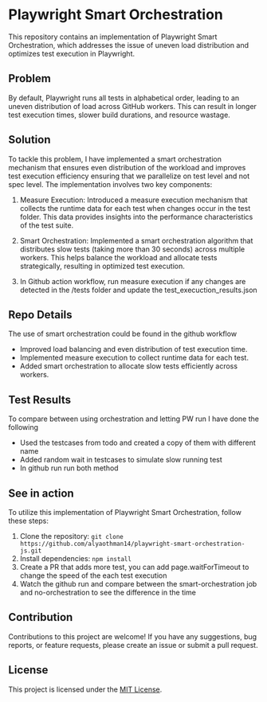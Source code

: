 # Playwright Smart Orchestration

This repository contains an implementation of Playwright Smart Orchestration, which addresses the issue of uneven load distribution and optimizes test execution in Playwright.

## Problem

By default, Playwright runs all tests in alphabetical order, leading to an uneven distribution of load across GitHub workers. This can result in longer test execution times, slower build durations, and resource wastage.

## Solution

To tackle this problem, I have implemented a smart orchestration mechanism that ensures even distribution of the workload and improves test execution efficiency ensuring that we parallelize on test level and not spec level. The implementation involves two key components:

1. Measure Execution: Introduced a measure execution mechanism that collects the runtime data for each test when changes occur in the test folder. This data provides insights into the performance characteristics of the test suite.

2. Smart Orchestration: Implemented a smart orchestration algorithm that distributes slow tests (taking more than 30 seconds) across multiple workers. This helps balance the workload and allocate tests strategically, resulting in optimized test execution.

3. In Github action workflow, run measure execution if any changes are detected in the /tests folder and update the test_execuction_results.json

## Repo Details

The use of smart orchestration could be found in the github workflow
- Improved load balancing and even distribution of test execution time.
- Implemented measure execution to collect runtime data for each test.
- Added smart orchestration to allocate slow tests efficiently across workers.


## Test Results
To compare between using orchestration and letting PW run I have done the following
- Used the testcases from todo and created a copy of them with different name
- Added random wait in testcases to simulate slow running test
- In github run run both method
## See in action

To utilize this implementation of Playwright Smart Orchestration, follow these steps:

1. Clone the repository: `git clone https://github.com/alyaothman14/playwright-smart-orchestration-js.git`
2. Install dependencies: `npm install`
3. Create a PR that adds more test, you can add page.waitForTimeout to change the speed of the each test execution
4. Watch the github run and compare between the smart-orchestration job and no-orchestration to see the difference in the time

## Contribution

Contributions to this project are welcome! If you have any suggestions, bug reports, or feature requests, please create an issue or submit a pull request.

## License

This project is licensed under the [MIT License](LICENSE).

